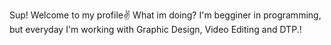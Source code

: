 Sup! Welcome to my profile✌
What im doing? I'm begginer in programming, but everyday I'm working with Graphic Design, Video Editing and DTP.!


<!---
Vegetttaaa/Vegetttaaa is a ✨ special ✨ repository because its `README.md` (this file) appears on your GitHub profile.
You can click the Preview link to take a look at your changes.
--->
